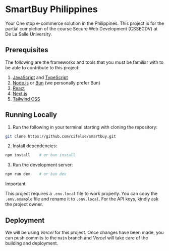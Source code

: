 # SmartBuy Philippines
Your One stop e-commerce solution in the Philippines. This project is for the partial completion of the course Secure Web Development (CSSECDV) at De La Salle University.

## Prerequisites
The following are the frameworks and tools that you must be familiar with to be able to contribute to this project:

1. [JavaScript](https://developer.mozilla.org/en-US/docs/Web/JavaScript/Reference) and [TypeScript](https://www.typescriptlang.org/docs/handbook/intro.html)
2. [Node.js](https://nodejs.org/en/download/) or [Bun](https://bun.sh/) (we personally prefer Bun)
3. [React](https://react.dev/learn)
4. [Next.js](https://nextjs.org/learn)
5. [Tailwind CSS](https://tailwindcss.com/docs)

## Running Locally
1. Run the following in your terminal starting with cloning the repository:

```bash
git clone https://github.com/cifelse/smartbuy.git
```

2. Install dependencies:

```bash
npm install    # or bun install
```

3. Run the development server:

```bash
npm run dev    # or bun dev
```

> [!IMPORTANT]
> This project requires a `.env.local` file to work properly. You can copy the `.env.example` file and rename it to `.env.local`. For the API keys, kindly ask the project owner.


## Deployment
We will be using _Vercel_ for this project. Once changes have been made, you can push commits to the `main` branch and _Vercel_ will take care of the building and deployment.